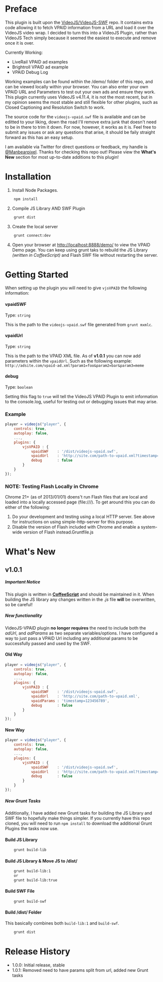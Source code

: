# Preface

This plugin is built upon the [VideoJS/VideoJS-SWF](https://github.com/videojs/video-js-swf) repo. It contains extra code allowing it to fetch VPAID information from a URL and load it over the VideoJS video wrap.
I decided to turn this into a VideoJS Plugin, rather than VideoJS Tech simply because it seemed the easiest to execute and remove once it is over.

Currently Working:
* LiveRail VPAID ad examples
* Brightroll VPAID ad example
* VPAID Debug Log

Working examples can be found within the /demo/ folder of this repo, and can be viewed locally within your browser. You can also enter your own VPAID URL and Parameters to test out
your own ads and ensure they work. This plugin currently uses VideoJS v4.11.4, it is not the most recent, but in my opinion seems the most stable and still flexible for other plugins, such as Closed Captioning and Resolution Switch to work.

The source code for the `videojs-vpaid.swf` file is available and can be editted to your liking, down the road I'll remove extra junk that doesn't need to be in there to trim
it down. For now, however, it works as it is. Feel free to submit any issues or ask any questions that arise, it should be faily straight forward as this has an easy setup.

I am available via Twitter for direct questions or feedback, my handle is [@Manbearpixel](https://twitter.com/manbearpixel). Thanks for checking this repo out! Please view the **What's New** section for most up-to-date additions to this plugin!

# Installation

1. Install Node Packages.
```bash
    npm install
```
   
2. Compile JS Library AND SWF Plugin
```bash
    grunt dist
```
   
3. Create the local server
```bash
    grunt connect:dev
```

4. Open your browser at [http://localhost:8888/demo/](http://localhost:8888/demo/) to view the VPAID Demo page. You can keep using grunt taks to rebuild the JS Library *(written in CoffeeScript)* and Flash SWF file without restarting the server.


# Getting Started
When setting up the plugin you will need to give `vjsVPAID` the following information:

#### vpaidSWF
Type: `string`

This is the path to the `videojs-vpaid.swf` file generated from `grunt mxmlc`.

#### vpaidUrl
Type: `string`

This is the path to the VPAID XML file. As of **v1.0.1** you can now add parameters within the `vpaidUrl`. Such as the following example: `http://adsite.com/vpaid-ad.xml?param1=foo&param2=bar&param3=meme`

#### debug
Type: `boolean`

Setting this flag to `true` will tell the VideoJS VPAID Plugin to emit information to the console.log, useful for testing out or debugging issues
that may arise.

### Example
```javascript
player = videojs("player", {
	controls: true,
	autoplay: false,
	...,
    plugins: {
        vjsVPAID : {
            vpaidSWF    : '/dist/videojs-vpaid.swf',
            vpaidUrl    : 'http://site.com/path-to-vpaid.xml?timestamp=12334824&ref=http://refsite.com/sitepath&foo=bar',
            debug       : false
        }
    }
});
```
### NOTE: Testing Flash Locally in Chrome

Chrome 21+ (as of 2013/01/01) doens't run Flash files that are local and loaded into a locally accessed page (file:///). To get around this you can do either of the following:

1. Do your development and testing using a local HTTP server.  See above for instructions on using simple-http-server for this purpose.
2. Disable the version of Flash included with Chrome and enable a system-wide version of Flash instead.Gruntfile.js
 
# What's New

## v1.0.1

##### Important Notice

This plugin is written in **[CoffeeScript](http://coffeescript.org/)** and should be maintained in it. When building the JS library any changes written in the *.js* file **will** be overwritten, so be careful!

##### New functionality

VideoJS-VPAID plugin **no longer requires** the need to include both the *adUrl*, and *adParams* as two separate variables/options. I have configured a way to just pass a VPAID Url including any additional params to be successfully passed and used by the SWF.

#### Old Way
```javascript
player = videojs("player", {
	controls: true,
	autoplay: false,
	...,
    plugins: {
        vjsVPAID : {
            vpaidSWF    : '/dist/videojs-vpaid.swf',
            vpaidUrl    : 'http://site.com/path-to-vpaid.xml',
            vpaidParams : 'timestamp=123456789',
            debug       : false
        }
    }
});
```
#### New Way
```javascript
player = videojs("player", {
	controls: true,
	autoplay: false,
	...,
    plugins: {
        vjsVPAID : {
            vpaidSWF    : '/dist/videojs-vpaid.swf',
            vpaidUrl    : 'http://site.com/path-to-vpaid.xml?timestamp=12334824&ref=http://refsite.com/sitepath&foo=bar',
            debug       : false
        }
    }
});
```

##### New Grunt Tasks

Additionally, I have added new Grunt tasks for building the JS Library and SWF file to hopefully make things simpler. If you currently have this repo cloned, you will need to run `npm install` to download the additional Grunt Plugins the tasks now use.

#### Build JS Library
```bash
    grunt build-lib
```

#### Build JS Library & Move JS to /dist/
```bash
    grunt build-lib:1
	or
	grunt build-lib:true
```

#### Build SWF File
```bash
    grunt build-swf
```

#### Build /dist/ Folder

This basically combines both `build-lib:1` and `build-swf`.
```bash
    grunt dist
```

# Release History

 - 1.0.0: Initial release, stable
 - 1.0.1: Removed need to have params split from url, added new Grunt tasks